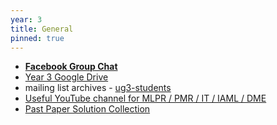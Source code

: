 ```yaml
---
year: 3
title: General
pinned: true
---
```


- **[Facebook Group Chat](https://m.me/join/AbYHRzZgs1H8NlZN)**
- [Year 3 Google Drive](/drive?next=0B2AAOQQZ_8BxODhFamlyZzhTV00)
- mailing list archives - [ug3-students](https://lists.inf.ed.ac.uk/mailman/private/ug3-students/)
- [Useful YouTube channel for MLPR / PMR / IT / IAML / DME](http://www.youtube.com/user/mathematicalmonk)
- [Past Paper Solution Collection](https://drive.google.com/drive/folders/0B2H3tpKy7YooZTVTWDJ2MmdhckU?usp=sharing)

